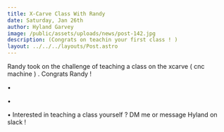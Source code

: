 ```yaml
---
title: X-Carve Class With Randy
date: Saturday, Jan 26th
author: Hyland Garvey
image: /public/assets/uploads/news/post-142.jpg
description: (Congrats on teachin your first class ! )
layout: ../../../layouts/Post.astro
---
```


Randy took on the challenge of teaching a class on the xcarve ( cnc machine ) . Congrats Randy !

•

•

• Interested in teaching a class yourself ? DM me or message Hyland on slack !
